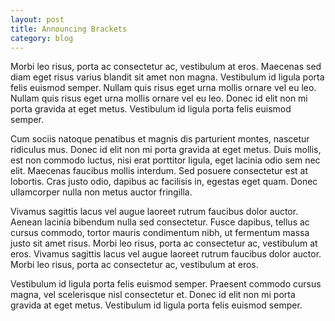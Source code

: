 ```yaml
---
layout: post
title: Announcing Brackets
category: blog
---
```


Morbi leo risus, porta ac consectetur ac, vestibulum at eros. Maecenas sed diam eget risus varius blandit sit amet non magna. Vestibulum id ligula porta felis euismod semper. Nullam quis risus eget urna mollis ornare vel eu leo. Nullam quis risus eget urna mollis ornare vel eu leo. Donec id elit non mi porta gravida at eget metus. Vestibulum id ligula porta felis euismod semper.

Cum sociis natoque penatibus et magnis dis parturient montes, nascetur ridiculus mus. Donec id elit non mi porta gravida at eget metus. Duis mollis, est non commodo luctus, nisi erat porttitor ligula, eget lacinia odio sem nec elit. Maecenas faucibus mollis interdum. Sed posuere consectetur est at lobortis. Cras justo odio, dapibus ac facilisis in, egestas eget quam. Donec ullamcorper nulla non metus auctor fringilla.

Vivamus sagittis lacus vel augue laoreet rutrum faucibus dolor auctor. Aenean lacinia bibendum nulla sed consectetur. Fusce dapibus, tellus ac cursus commodo, tortor mauris condimentum nibh, ut fermentum massa justo sit amet risus. Morbi leo risus, porta ac consectetur ac, vestibulum at eros. Vivamus sagittis lacus vel augue laoreet rutrum faucibus dolor auctor. Morbi leo risus, porta ac consectetur ac, vestibulum at eros.

Vestibulum id ligula porta felis euismod semper. Praesent commodo cursus magna, vel scelerisque nisl consectetur et. Donec id elit non mi porta gravida at eget metus. Vestibulum id ligula porta felis euismod semper.
